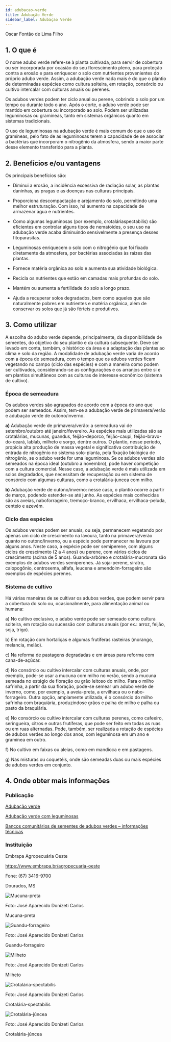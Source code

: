 ```yaml
---
id: adubacao-verde
title: Adubação Verde
sidebar_label: Adubaçao Verde
---
```


<div className="center-textArticle">Oscar Fontão de Lima Filho</div>

## **1. O que é**

O nome adubo verde refere-se à planta cultivada, para servir de
cobertura ou ser incorporada por ocasião do seu florescimento
pleno, para proteção contra a erosão e para enriquecer o solo
com nutrientes provenientes do próprio adubo verde. Assim, a
adubação verde nada mais é do que o plantio de determinadas
espécies como cultura solteira, em rotação, consórcio ou cultivo
intercalar com culturas anuais ou perenes.

Os adubos verdes podem ter ciclo anual ou perene, cobrindo o
solo por um tempo ou durante todo o ano. Após o corte, o adubo
verde pode ser mantido em cobertura ou incorporado ao solo.
Podem ser utilizadas leguminosas ou gramíneas, tanto em
sistemas orgânicos quanto em sistemas tradicionais.

O uso de leguminosas na adubação verde é mais comum do que
o uso de gramíneas, pelo fato de as leguminosas terem a
capacidade de se associar a bactérias que incorporam o
nitrogênio da atmosfera, sendo a maior parte desse elemento
transferido para a planta.

## **2. Benefícios e/ou vantagens**

Os principais benefícios são:

- Diminui a erosão, a incidência excessiva de radiação solar, as
  plantas daninhas, as pragas e as doenças nas culturas
  principais.

- Proporciona descompactação e arejamento do solo,
  permitindo uma melhor estruturação. Com isso, há aumento
  na capacidade de armazenar água e nutrientes.

- Como algumas leguminosas (por exemplo, crotaláriaspectabilis) são eficientes em controlar alguns tipos de
  nematoides, o seu uso na adubação verde acaba diminuindo
  sensivelmente a presença desses fitoparasitas.

- Leguminosas enriquecem o solo com o nitrogênio que foi
  fixado diretamente da atmosfera, por bactérias associadas às
  raízes das plantas.

- Fornece matéria orgânica ao solo e aumenta sua atividade
  biológica.

- Recicla os nutrientes que estão em camadas mais profundas
  do solo.

- Mantém ou aumenta a fertilidade do solo a longo prazo.

- Ajuda a recuperar solos degradados, bem como aqueles que
  são naturalmente pobres em nutrientes e matéria orgânica,
  além de conservar os solos que já são férteis e produtivos.

## **3. Como utilizar**

A escolha do adubo verde depende, principalmente, da
disponibilidade de sementes, do objetivo do seu plantio e da
cultura subsequente. Deve ser levado em conta, também, o
histórico da área e a adaptação das plantas ao clima e solo da
região. A modalidade de adubação verde varia de acordo com a
época de semeadura, com o tempo que os adubos verdes ficam
vegetando no campo (ciclo das espécies) e com a maneira como
podem ser cultivados, considerando-se as configurações e os
arranjos entre si e em plantios simultâneos com as culturas de
interesse econômico (sistema de cultivo).

### Época de semeadura

Os adubos verdes são agrupados de acordo com a época do ano
que podem ser semeados. Assim, tem-se a adubação verde de
primavera/verão e adubação verde de outono/inverno.

**a)** Adubação verde de primavera/verão: a semeadura vai de
setembro/outubro até janeiro/fevereiro. As espécies mais
utilizadas são as crotalárias, mucunas, guandus, feijão-deporco, feijão-caupi, feijão-bravo-do-ceará, lablab, milheto
e sorgo, dentre outros. O plantio, nesse período, propicia
alta produção de massa vegetal e significativa contribuição
de entrada de nitrogênio no sistema solo-planta, pela
fixação biológica de nitrogênio, se o adubo verde for uma
leguminosa. Se os adubos verdes são semeados na época
ideal (outubro a novembro), pode haver competição com a
cultura comercial. Nesse caso, a adubação verde é mais
utilizada em solos degradados, que necessitam de
recuperação ou em sistema de consórcio com algumas
culturas, como a crotalária-juncea com milho.

**b)** Adubação verde de outono/inverno: nesse caso, o plantio
ocorre a partir de março, podendo estender-se até junho.
As espécies mais conhecidas são as aveias, naboforrageiro, tremoço-branco, ervilhaca, ervilhaca-peluda,
centeio e azevém.

### Ciclo das espécies

Os adubos verdes podem ser anuais, ou seja, permanecem
vegetando por apenas um ciclo de crescimento na lavoura, tanto
na primavera/verão quanto no outono/inverno, ou a espécie pode
permanecer na lavoura por alguns anos. Neste caso, a espécie
pode ser semiperene, com alguns ciclos de crescimento (2 a
4 anos) ou perene, com vários ciclos de crescimento (acima de
5 anos). Guandu-arbóreo e crotalária-mucronata são exemplos
de adubos verdes semiperenes. Já soja-perene, siratro,
calopogônio, centrosema, alfafa, leucena e amendoim-forrageiro
são exemplos de espécies perenes.

### Sistema de cultivo

Há várias maneiras de se cultivar os adubos verdes, que podem
servir para a cobertura do solo ou, ocasionalmente, para
alimentação animal ou humana:

a) No cultivo exclusivo, o adubo verde pode ser semeado
como cultura solteira, em rotação ou sucessão com
culturas anuais (por ex.: arroz, feijão, soja, trigo).

b) Em rotação com hortaliças e algumas frutíferas rasteiras
(morango, melancia, melão).

c) Na reforma de pastagens degradadas e em áreas para
reforma com cana-de-açúcar.

d) No consórcio ou cultivo intercalar com culturas anuais,
onde, por exemplo, pode-se usar a mucuna com milho no
verão, sendo a mucuna semeada no estágio de floração
ou grão leitoso do milho. Para o milho safrinha, a partir da
sua floração, pode-se semear um adubo verde de
inverno, como, por exemplo, a aveia-preta, a ervilhaca ou
o nabo-forrageiro. Outra opção, amplamente utilizada, é o
consórcio do milho safrinha com braquiária, produzindose grãos e palha de milho e palha ou pasto da braquiária.

e) No consórcio ou cultivo intercalar com culturas perenes,
como cafeeiro, seringueira, citros e outras frutíferas, que
pode ser feito em todas as ruas ou em ruas alternadas.
Pode, também, ser realizada a rotação de espécies de
adubos verdes ao longo dos anos, com leguminosa em
um ano e gramínea em outro.

f) No cultivo em faixas ou aleias, como em mandioca e em
pastagens.

g) Nas misturas ou coquetéis, onde são semeadas duas ou
mais espécies de adubos verdes em conjunto.

## **4. Onde obter mais informações**

### Publicação

[Adubação verde](https://bit.ly/37fYWj3)

[Adubação verde com leguminosas](https://bit.ly/3cFoecA)

[Bancos comunitários de sementes de adubos verdes – informações técnicas](https://bit.ly/3axCgNl)

### Instituição

Embrapa Agropecuária Oeste

https://www.embrapa.br/agropecuaria-oeste

Fone: (67) 3416-9700

Dourados, MS

![Mucuna-preta](/img/docs/13_adubacao/FOTO_01.jpg)

Foto: José Aparecido Donizeti Carlos

<div className="center-textImage">
Mucuna-preta
</div>

![Guandu-forrageiro](/img/docs/13_adubacao/FOTO_02.jpg)

Foto: José Aparecido Donizeti Carlos

<div className="center-textImage">
Guandu-forrageiro
</div>

![Milheto](/img/docs/13_adubacao/FOTO_03.jpg)

Foto: José Aparecido Donizeti Carlos

<div className="center-textImage">
Milheto
</div>

![Crotalária-spectabilis](/img/docs/13_adubacao/FOTO_04.jpg)

Foto: José Aparecido Donizeti Carlos

<div className="center-textImage">
Crotalária-spectabilis
</div>

![Crotalária-júncea](/img/docs/13_adubacao/FOTO_05.jpg)

Foto: José Aparecido Donizeti Carlos

<div className="center-textImage">
Crotalária-júncea
</div>
